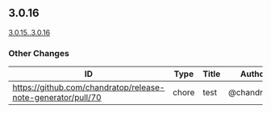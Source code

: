 <!-- Release notes generated using automated workflow -->

## 3.0.16
[3.0.15..3.0.16](https://github.com/chandratop/release-note-generation-demo/compare/3.0.15..3.0.16)
<!--- feat body end -->
<!--- break body end -->
<!--- sop body end -->

</details>
<!--- other header start -->

### Other Changes
<!--- other header end -->
<!--- other body start -->
| ID | Type | Title | Author | JIRA |
| -------------- | -------------- | -------------- | -------------- | -------------- |
| https://github.com/chandratop/release-note-generator/pull/70 | chore | test | @chandratop | N/A |
<!--- other body end -->
